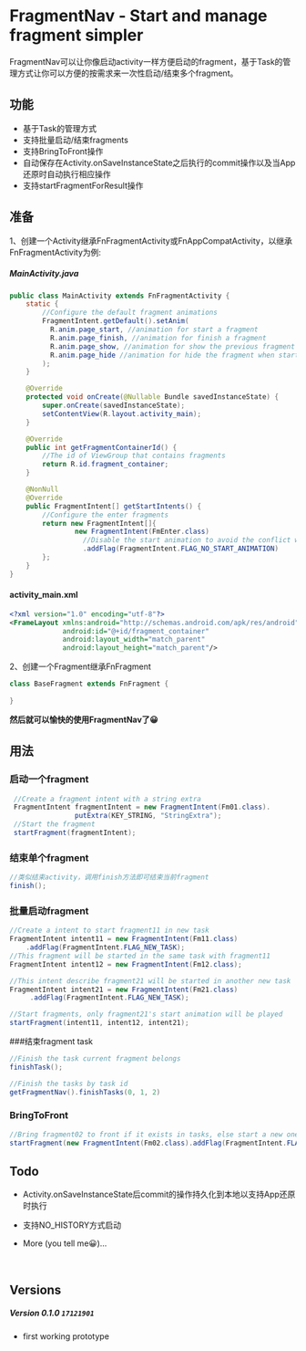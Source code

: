 # FragmentNav - Start and manage fragment simpler



FragmentNav可以让你像启动activity一样方便启动的fragment，基于Task的管理方式让你可以方便的按需求来一次性启动/结束多个fragment。



## 功能

- 基于Task的管理方式
- 支持批量启动/结束fragments
- 支持BringToFront操作
- 自动保存在Activity.onSaveInstanceState之后执行的commit操作以及当App还原时自动执行相应操作
- 支持startFragmentForResult操作



## 准备

1、创建一个Activity继承FnFragmentActivity或FnAppCompatActivity，以继承FnFragmentActivity为例:

##### MainActivity.java

```java
public class MainActivity extends FnFragmentActivity {
    static {
        //Configure the default fragment animations
        FragmentIntent.getDefault().setAnim(
          R.anim.page_start, //animation for start a fragment
          R.anim.page_finish, //animation for finish a fragment
          R.anim.page_show, //animation for show the previous fragment when finish a fragment
          R.anim.page_hide //animation for hide the fragment when start a new fragment
        );
    }

    @Override
    protected void onCreate(@Nullable Bundle savedInstanceState) {
        super.onCreate(savedInstanceState);
        setContentView(R.layout.activity_main);
    }

    @Override
    public int getFragmentContainerId() {
      	//The id of ViewGroup that contains fragments
        return R.id.fragment_container;
    }

    @NonNull
    @Override
    public FragmentIntent[] getStartIntents() {
      	//Configure the enter fragments
        return new FragmentIntent[]{
                new FragmentIntent(FmEnter.class)
                  //Disable the start animation to avoid the conflict with the activity's start animation
                  .addFlag(FragmentIntent.FLAG_NO_START_ANIMATION)
        };
    }
}
```

#### activity_main.xml

```xml
<?xml version="1.0" encoding="utf-8"?>
<FrameLayout xmlns:android="http://schemas.android.com/apk/res/android"
             android:id="@+id/fragment_container"
             android:layout_width="match_parent"
             android:layout_height="match_parent"/>

```



2、创建一个Fragment继承FnFragment

```java
class BaseFragment extends FnFragment {
  
}
```

**然后就可以愉快的使用FragmentNav了😀**



## 用法

### 启动一个fragment

```java
 //Create a fragment intent with a string extra
 FragmentIntent fragmentIntent = new FragmentIntent(Fm01.class).
                putExtra(KEY_STRING, "StringExtra");
 //Start the fragment
 startFragment(fragmentIntent);
```



### 结束单个fragment

```java
//类似结束activity，调用finish方法即可结束当前fragment
finish();
```



### 批量启动fragment

```java
//Create a intent to start fragment11 in new task
FragmentIntent intent11 = new FragmentIntent(Fm11.class)
  	.addFlag(FragmentIntent.FLAG_NEW_TASK);
//This fragment will be started in the same task with fragment11
FragmentIntent intent12 = new FragmentIntent(Fm12.class);

//This intent describe fragment21 will be started in another new task
FragmentIntent intent21 = new FragmentIntent(Fm21.class)
     .addFlag(FragmentIntent.FLAG_NEW_TASK);

//Start fragments, only fragment21's start animation will be played
startFragment(intent11, intent12, intent21);
```



###结束fragment task

```java
//Finish the task current fragment belongs
finishTask();

//Finish the tasks by task id
getFragmentNav().finishTasks(0, 1, 2)
```



### BringToFront

```java
//Bring fragment02 to front if it exists in tasks, else start a new one
startFragment(new FragmentIntent(Fm02.class).addFlag(FragmentIntent.FLAG_BRING_TO_FRONT));
```



## Todo

- Activity.onSaveInstanceState后commit的操作持久化到本地以支持App还原时执行

- 支持NO_HISTORY方式启动

- More (you tell me😀)...

  ​


## Versions

##### Version 0.1.0 `17121901`
- first working prototype

